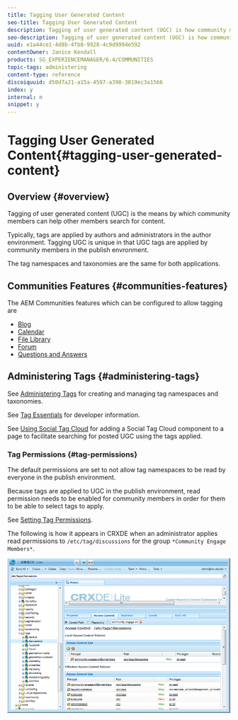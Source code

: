 ```yaml
---
title: Tagging User Generated Content
seo-title: Tagging User Generated Content
description: Tagging of user generated content (UGC) is how community members can help other members search for content
seo-description: Tagging of user generated content (UGC) is how community members can help other members search for content
uuid: e1a44ce1-4d8b-4fb8-9928-4c9d9994e592
contentOwner: Janice Kendall
products: SG_EXPERIENCEMANAGER/6.4/COMMUNITIES
topic-tags: administering
content-type: reference
discoiquuid: d50d7a21-a15a-4597-a398-3819ec3a1566
index: y
internal: n
snippet: y
---
```


# Tagging User Generated Content{#tagging-user-generated-content}

## Overview {#overview}

Tagging of user generated content (UGC) is the means by which community members can help other members search for content.

Typically, tags are applied by authors and administrators in the author environment. Tagging UGC is unique in that UGC tags are applied by community members in the publish envronment.

The tag namespaces and taxonomies are the same for both applications.

## Communities Features {#communities-features}

The AEM Communities features which can be configured to allow tagging are

* [Blog](../../communities/using/blog-feature.md)
* [Calendar](../../communities/using/calendar.md)
* [File Library](../../communities/using/file-library.md)
* [Forum](../../communities/using/forum.md#configuretheaddedforum)
* [Questions and Answers](../../communities/using/working-with-qna.md)

## Administering Tags {#administering-tags}

See [Administering Tags](../../sites/administering/using/tags.md#taggingconsole) for creating and managing tag namespaces and taxonomies.

See [Tag Essentials](../../communities/using/tag.md) for developer information.

See [Using Social Tag Cloud](../../communities/using/tagcloud.md) for adding a Social Tag Cloud component to a page to facilitate searching for posted UGC using the tags applied.

### Tag Permissions {#tag-permissions}

The default permissions are set to not allow tag namespaces to be read by everyone in the publish environment.

Because tags are applied to UGC in the publish environment, read permission needs to be enabled for community members in order for them to be able to select tags to apply.

See [Setting Tag Permissions](../../sites/administering/using/tags.md#settingtagpermissions).

The following is how it appears in CRXDE when an administrator applies read permissions to `/etc/tag/discussions` for the group `*Community Engage Members*`.

![](assets/chlimage_1-74.png)

